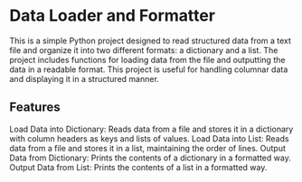 # Data Loader and Formatter

This is a simple Python project designed to read structured data from a text file and organize it into two different formats: a dictionary and a list. The project includes functions for loading data from the file and outputting the data in a readable format. This project is useful for handling columnar data and displaying it in a structured manner.

## Features

Load Data into Dictionary: Reads data from a file and stores it in a dictionary with column headers as keys and lists of values.
Load Data into List: Reads data from a file and stores it in a list, maintaining the order of lines.
Output Data from Dictionary: Prints the contents of a dictionary in a formatted way.
Output Data from List: Prints the contents of a list in a formatted way.
